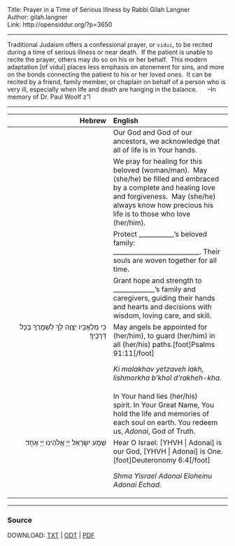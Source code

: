 <html>
<head></head>
<body>
Title: Prayer in a Time of Serious Illness by Rabbi Gilah Langner<br />
Author: gilah.langner<br />
Link: http://opensiddur.org/?p=3650
<p />
<hr />


Traditional Judaism offers a confessional prayer, or <code>vidui</code>, to be recited during a time of serious illness or near death.  If the patient is unable to recite the prayer, others may do so on his or her behalf.  This modern adaptation [of vidui] places less emphasis on atonement for sins, and more on the bonds connecting the patient to his or her loved ones.  It can be recited by a friend, family member, or chaplain on behalf of a person who is very ill, especially when life and death are hanging in the balance.  
    –In memory of Dr. Paul Woolf z”l

<hr />

<table style="margin-left: auto;margin-right: auto;" class="draggable">
<thead><tr><th id="x" style="text-align: right;">Hebrew</th><th style="text-align: left;">English</th></tr></thead>
<tbody>
<tr>
<td style="vertical-align:top;" width="46%">
<div class="hebrew"><span lang="he">

</span></div></td>
 
<td style="vertical-align:top;" width="53%"><div class="english">
Our God and God of our ancestors, we acknowledge that all of life is in Your hands.
</div></td></tr>

<tr><td style="vertical-align:top;" width="46%">
<div class="liturgy" style="text-align: right;"><span lang="he">

</span></div></td>
 
<td style="vertical-align:top;" width="53%"><div class="english">
We pray for healing for this beloved (woman/man).  
May (she/he) be filled and embraced by a complete and healing love and forgiveness.  
May (she/he) always know how precious his life is to those who love (her/him).
</div></td></tr>

<tr><td style="vertical-align:top;" width="46%">
<div class="liturgy" style="text-align: right;"><span lang="he">

</span></div></td>
 
<td style="vertical-align:top;" width="53%"><div class="english">
Protect ___________’s beloved family: ___________________________.
Their souls are woven together for all time.
</div></td></tr>

<tr><td style="vertical-align:top;" width="46%">
<div class="liturgy" style="text-align: right;"><span lang="he">

</span></div></td>
 
<td style="vertical-align:top;" width="53%"><div class="english">
Grant hope and strength to _____________’s family and caregivers, guiding their hands and hearts and decisions with wisdom, loving care, and skill.
</div></td></tr>

<tr><td style="vertical-align:top;" width="46%">
<div class="liturgy" style="text-align: right;"><span lang="he">
כִּי מַלְאָכָיו יְצַוֶּה לָּךְ לִשְׁמָרְךָ בְּכָל דְּרָכֶיךָ׃
</span></div></td>
 
<td style="vertical-align:top;" width="53%"><div class="english">
May angels be appointed for (her/him), to guard (her/him) in all (her/his) paths.[foot]Psalms 91:11[/foot]

<em>Ki malakhav yetzaveh lakh, lishmorkha b’khol d’rakheh-kha.</em>
</div></td></tr>

<tr><td style="vertical-align:top;" width="46%">
<div class="liturgy" style="text-align: right;"><span lang="he">

</span></div></td>
 
<td style="vertical-align:top;" width="53%"><div class="english">
In Your hand lies (her/his) spirit. In Your Great Name, You hold the life and memories of each soul on earth. You redeem us, <em>Adonai</em>, God of Truth. 

</div></td></tr>

<tr><td style="vertical-align:top;" width="46%">
<div class="liturgy" style="text-align: right;"><span lang="he">
שְׁמַע יִשְׂרָאֵל יְיָ אֱלֹהֵינוּ יְיָ אֶחָד׃
</span></div></td>
 
<td style="vertical-align:top;" width="53%"><div class="english">
Hear O Israel: [YHVH | Adonai] is our God, [YHVH | Adonai] is One.[foot]Deuteronomy 6:4[/foot]

<em>Shma Yisrael Adonai Eloheinu Adonai Echad.</em>
</td>
</tr>
</tbody></table>

<hr />

<h3>Source</h3>

DOWNLOAD: <a href="https://opensiddur.org/wp-content/uploads/2011/08/Gilah-Langner-Prayer-in-a-Time-of-Serious-Illness.txt">TXT</a> | <a href="https://opensiddur.org/wp-content/uploads/2011/08/Gilah-Langner-Prayer-in-a-Time-of-Serious-Illness.odt">ODT</a> | <a href="https://opensiddur.org/wp-content/uploads/2011/08/Gilah-Langner-Prayer-in-a-Time-of-Serious-Illness.pdf">PDF</a>
</body>
</html>